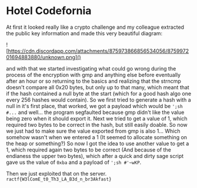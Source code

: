 # Hotel Codefornia

At first it looked really like a crypto challenge and
my colleague extracted the public key information and
made this very beautiful diagram:

![https://cdn.discordapp.com/attachments/875973866856534056/875997201694883880/unknown.png]()

and with that we started investigating what could go wrong
during the process of the encryption with gmp and anything else
before eventually after an hour or so returning to the basics
and realizing that the strncmp doesn't compare all 0x20 bytes,
but only up to that many, which meant that if the hash
contained a null byte at the start (which for a good hash algo
one every 256 hashes would contain). So we first tried to generate
a hash with a null in it's first place, that worked, we got a payload
which would be `';sh #...` and well... the program segfaulted because
gmp didn't like the value being zero when it should export it. Next we
tried to get a value of 1, which required two bytes to be correct in the
hash, but still easily doable. So now we just had to make sure the 
value exported from gmp is also 1... Which somehow wasn't when we entered
a 1 (It seemed to allocate something on the heap or something?) So now
I got the idea to use another value to get a 1, which required again
two bytes to be correct (And because of the endianess the upper two bytes),
which after a quick and dirty sage script gave us the value of `0xba` and
a payload of `';sh #'~wKP`.

Then we just exploited that on the server.
`ractf{W3lComE_t0_Th3_LA_B3d_n_br3Akfast}`
